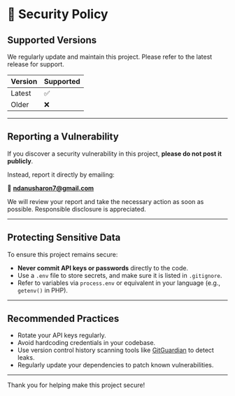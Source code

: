 # 🔐 Security Policy

## Supported Versions

We regularly update and maintain this project. Please refer to the latest release for support.

| Version | Supported |
|---------|-----------|
| Latest  | ✅         |
| Older   | ❌         |

---

## Reporting a Vulnerability

If you discover a security vulnerability in this project, **please do not post it publicly**.

Instead, report it directly by emailing:

📧 **ndanusharon7@gmail.com**

We will review your report and take the necessary action as soon as possible. Responsible disclosure is appreciated.

---

## Protecting Sensitive Data

To ensure this project remains secure:
- **Never commit API keys or passwords** directly to the code.
- Use a `.env` file to store secrets, and make sure it is listed in `.gitignore`.
- Refer to variables via `process.env` or equivalent in your language (e.g., `getenv()` in PHP).

---

## Recommended Practices

- Rotate your API keys regularly.
- Avoid hardcoding credentials in your codebase.
- Use version control history scanning tools like [GitGuardian](https://www.gitguardian.com/) to detect leaks.
- Regularly update your dependencies to patch known vulnerabilities.

---

Thank you for helping make this project secure!
